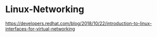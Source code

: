 # Linux-Networking
https://developers.redhat.com/blog/2018/10/22/introduction-to-linux-interfaces-for-virtual-networking
